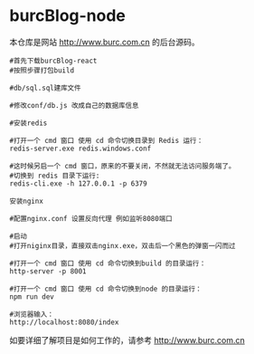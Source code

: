 # burcBlog-node
本仓库是网站 http://www.burc.com.cn 的后台源码。

```
#首先下载burcBlog-react
#按照步骤打包build

#db/sql.sql建库文件

#修改conf/db.js 改成自己的数据库信息

#安装redis

#打开一个 cmd 窗口 使用 cd 命令切换目录到 Redis 运行：
redis-server.exe redis.windows.conf

#这时候另启一个 cmd 窗口，原来的不要关闭，不然就无法访问服务端了。
#切换到 redis 目录下运行:
redis-cli.exe -h 127.0.0.1 -p 6379

安装nginx

#配置nginx.conf 设置反向代理 例如监听8080端口

#启动
#打开niginx目录，直接双击nginx.exe，双击后一个黑色的弹窗一闪而过

#打开一个 cmd 窗口 使用 cd 命令切换到build 的目录运行：
http-server -p 8001

#打开一个 cmd 窗口 使用 cd 命令切换到node 的目录运行：
npm run dev

#浏览器输入：
http://localhost:8080/index
```
如要详细了解项目是如何工作的，请参考 http://www.burc.com.cn
